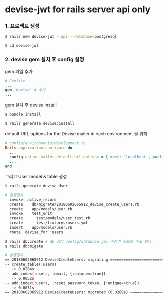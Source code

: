 # devise-jwt for rails server api only

### 1. 프로젝트 생성

```bash
$ rails new devise-jwt --api --database=postgresql

$ cd devise-jwt
```



### 2. devise gem 설치 후 config 설정

gem 파일 추가

```ruby
# Gemfile
...
gem 'devise' # 추가
...
```

gem 설치 후 devise install

```bash
$ bundle install

$ rails generate devise:install
```

default URL options for the Devise mailer in each environment 을 위해

```ruby
# config/environments/development.rb
Rails.application.configure do
  ...
  config.action_mailer.default_url_options = { host: 'localhost', port: 3000 } # 추가
  ...
end
```

그리고 User model & table 생성

```bash
$ rails generate devise User

# 실행결과
  invoke  active_record
  create    db/migrate/20180602065912_devise_create_users.rb
  create    app/models/user.rb
  invoke    test_unit
  create      test/models/user_test.rb
  create      test/fixtures/users.yml
  insert    app/models/user.rb
  route  devise_for :users
  
$ rails db:create # db 생성 config/database.yml 수정이 필요할 수도 있다.
$ rails db:migate

# 실행결과
== 20180602065912 DeviseCreateUsers: migrating ================================
-- create_table(:users)
   -> 0.0204s
-- add_index(:users, :email, {:unique=>true})
   -> 0.0052s
-- add_index(:users, :reset_password_token, {:unique=>true})
   -> 0.0031s
== 20180602065912 DeviseCreateUsers: migrated (0.0289s) =======================
```
